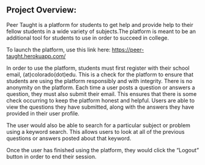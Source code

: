## Project Overview:

Peer Taught is a platform for students to get help and provide help to their fellow students in a wide variety of subjects.The platform is meant to be an additional tool for students to use in order to succeed in college. 

To launch the platform, use this link here: https://peer-taught.herokuapp.com/

In order to use the platform, students must first register with their school email, (at)colorado(dot)edu. This is a check for the platform to ensure that students are using the platform responsibly and with integrity. There is no anonymity on the platform. Each time a user posts a question or answers a question, they must also submit their email. This ensures that there is some check occurring to keep the platform honest and helpful. Users are able to view the questions they have submitted, along with the answers they have provided in their user profile. 

The user would also be able to search for a particular subject or problem using a keyword search. This allows users to look at all of the previous questions or answers posted about that keyword. 

Once the user has finished using the platform, they would click the “Logout” button in order to end their session.
